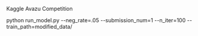 Kaggle Avazu Competition

python run_model.py --neg_rate=.05 --submission_num=1 --n_iter=100 --train_path=modified_data/
